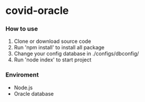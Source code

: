 # covid-oracle

### How to use 

<ol>
<li>Clone or download source code</li>
<li>Run 'npm install' to install all package</li>
<li>Change your config database in ./configs/dbconfig/</li>
<li>Run 'node index' to start project</li>
</ol>

### Enviroment

<ul>
<li>Node.js</li>
<li>Oracle database</li>
</ul>
